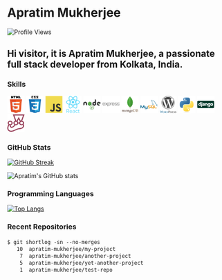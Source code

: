 # Apratim Mukherjee

![Profile Views](https://komarev.com/ghpvc/?username=apratim-mukherjee&label=Profile%20Views&color=blueviolet)

## Hi visitor, it is Apratim Mukherjee, a passionate full stack developer from Kolkata, India.

### Skills

<p align="left">
 <img src="https://raw.githubusercontent.com/devicons/devicon/master/icons/html5/html5-original-wordmark.svg" alt="html5" width="40" height="40"/>
 <img src="https://raw.githubusercontent.com/devicons/devicon/master/icons/css3/css3-original-wordmark.svg" alt="css3" width="40" height="40"/>
 <img src="https://raw.githubusercontent.com/devicons/devicon/master/icons/javascript/javascript-original.svg" alt="javascript" width="40" height="40"/>
 <img src="https://raw.githubusercontent.com/devicons/devicon/master/icons/react/react-original-wordmark.svg" alt="react" width="40" height="40"/>
 <img src="https://raw.githubusercontent.com/devicons/devicon/master/icons/nodejs/nodejs-original-wordmark.svg" alt="nodejs" width="40" height="40"/>
 <img src="https://raw.githubusercontent.com/devicons/devicon/master/icons/express/express-original-wordmark.svg" alt="express" width="40" height="40"/>
 <img src="https://raw.githubusercontent.com/devicons/devicon/master/icons/mongodb/mongodb-original-wordmark.svg" alt="mongodb" width="40" height="40"/>
 <img src="https://raw.githubusercontent.com/devicons/devicon/master/icons/mysql/mysql-original-wordmark.svg" alt="mysql" width="40" height="40"/>
 <img src="https://raw.githubusercontent.com/devicons/devicon/master/icons/wordpress/wordpress-original.svg" alt="wordpress" width="40" height="40"/>
 <img src="https://raw.githubusercontent.com/devicons/devicon/master/icons/python/python-original.svg" alt="python" width="40" height="40"/>
 <img src="https://raw.githubusercontent.com/devicons/devicon/master/icons/django/django-original.svg" alt="django" width="40" height="40"/>
 <img src="https://raw.githubusercontent.com/devicons/devicon/master/icons/jest/jest-plain.svg" alt="jest" width="40" height="40"/>
</p>

### GitHub Stats

[![GitHub Streak](https://streak-stats.demolab.com?user=apratim-mukherjee&theme=dark&border_radius=4.8)](https://git.io/streak-stats)

![Apratim's GitHub stats](https://github-readme-stats.vercel.app/api?username=apratim-mukherjee&show_icons=true&theme=radical)

### Programming Languages

[![Top Langs](https://github-readme-stats.vercel.app/api/top-langs/?username=apratim-mukherjee&layout=compact)](https://github.com/anuraghazra/github-readme-stats)

### Recent Repositories

```console
$ git shortlog -sn --no-merges
   10  apratim-mukherjee/my-project
    7  apratim-mukherjee/another-project
    5  apratim-mukherjee/yet-another-project
    1  apratim-mukherjee/test-repo

